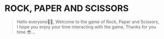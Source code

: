 # ROCK, PAPER AND SCISSORS

> Hello everyone👋🏾,
> Welcome to the game of Rock, Paper and Scissors,
> I hope you enjoy your time interacting with the game,
> Thanks for you time 😎...
